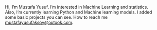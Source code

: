 Hi, I’m Mustafa Yusuf. I’m interested in Machine Learning and statistics. Also, I’m currently learning Python and Machine learning models. I added some basic projects you can see. How to reach me mustafayusufaksoy@outook.com.
